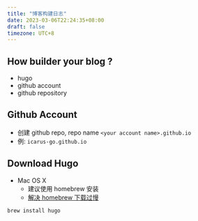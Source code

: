 ```yaml
---
title: "博客构建日志"
date: 2023-03-06T22:24:35+08:00
draft: false
timezone: UTC+8
---
```


## How builder your blog ?

- hugo
- github account
- github repository

## Github Account

- 创建 github repo, repo name  `<your account name>.github.io`
- 例: `icarus-go.github.io`

## Download Hugo
- Mac OS X
  - 建议使用 homebrew 安装
  - [解决 homebrew 下载过慢](../homebrew)
```bash
brew install hugo 
```
